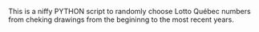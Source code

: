 This is a niffy PYTHON script to randomly choose Lotto Québec numbers from cheking drawings from the begininng to the most recent years.

